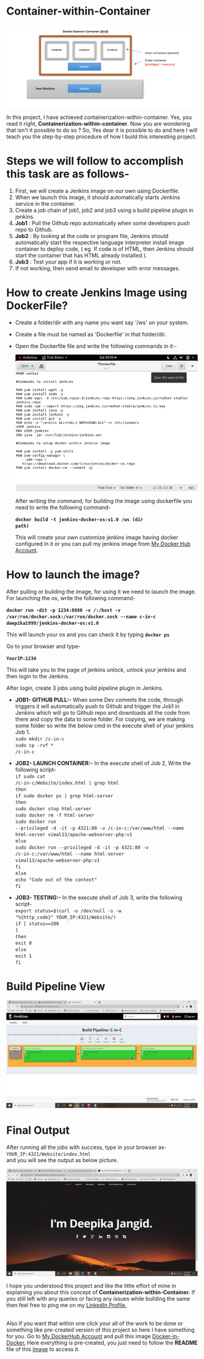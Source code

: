 # Container-within-Container
 ![](Images/DinD.png)
 
 In this project, I have achieved containerization-within-container. Yes, you read it right, <b>Containerization-within-container</b>. Now you are wondering that isn't it        possible to do so ? So, Yes dear it is possible to do and here I will teach you the step-by-step procedure of how I build this interesting project. 
  
# Steps we will follow to accomplish this task are as follows-
1. First, we will create a Jenkins image on our own using Dockerfile.
2. When we launch this image, it should automatically starts Jenkins service in the container.
3. Create a job chain of job1, job2 and job3 using a build pipeline plugin in jenkins.  
4. <b>Job1</b> : Pull  the Github repo automatically when some developers push repo to Github.
5. <b>Job2</b> : By looking at the code or program file, Jenkins should automatically start the respective language interpreter install image container to deploy code, ( eg. If        code is of  HTML, then Jenkins should start the container that has HTML already installed ).
6. <b>Job3</b> : Test your app if it is working or not.
7. If not working, then send email to developer with error messages.

# How to create Jenkins Image using DockerFile?
*  Create a folder/dir with any name you want say '/ws' on your system. 
*  Create a file must be named as 'Dockerfile' in that folder/dir.
*  Open the Dockerfile file and write the following commands in it:-

   ![](Images/Dockerfile.png)
 
   After writing the command, for building the image using dockerfile you need to write the following command-
  
   <code><b>docker build -t jenkins-docker-os:v1.0 /ws (dir path)</b></code>
  
   This will create your own customize jenkins image having docker configured in it or you can pull my jenkins image from <a href="https://hub.docker.com/r/deepika1999/jenkins-    docker-os">My Docker Hub Account</a>.
  
# How to launch the image?
   After pulling or building the image, for using it we need to launch the image. For launching the os, write the following command-
  
   <code><b>docker run -dit -p 1234:8080 -v /:/host -v /var/run/docker.sock:/var/run/docker.sock --name c-in-c deepika1999/jenkins-docker-os:v1.0</b></code>
  
   This will launch your os and you can check it by typing  <code><b>docker ps</b></code>
  
   Go to your browser and type-
   
   <code><b>YourIP:1234</b></code> 

   This will take you to the page of jenkins unlock, unlock your jenkins and then login to the Jenkins.  
  
   After login, create 3 jobs using build pipeline plugin in Jenkins.
  
* <b>JOB1- GITHUB PULL:-</b>
   When some Dev commits the code, through triggers it will automatically push to Github and trigger the Job1 in Jenkins which will go to Github repo and downloads all the          code from there and copy the data to some folder. For copying, we are making some folder so write the below cmd in the execute shell of your jenkins Job 1.
  <br><code>sudo mkdir /c-in-c</code>
  <br><code>sudo cp -rvf * /c-in-c</code>

* <b>JOB2- LAUNCH CONTAINER:-</b>
   In the execute shell of Job 2, Write the following script-
   <br><code>if sudo cat /c-in-c/Website/index.html | grep html</code>
<br><code>then</code> 
    <br><code>if sudo docker ps | grep html-server</code>
    <br><code>then</code> 
        <br><code>sudo docker stop html-server</code>
        <br><code>sudo docker rm -f html-server</code>
        <br><code>sudo docker run --privileged -d -it -p 4321:80 -v /c-in-c:/var/www/html --name html-server vimal13/apache-webserver-php:v1</code> 
    <br><code>else</code>
        <br><code>sudo docker run --privileged -d -it -p 4321:80 -v /c-in-c:/var/www/html --name html-server vimal13/apache-webserver-php:v1</code> 
    <br><code>fi</code>
<br><code>else</code>
    <br><code>echo "Code out of the context"</code>
<br><code>fi</code>

* <b>JOB3- TESTING:-</b>
   In the execute shell of Job 3, write the following script-
   <br><code>export status=$(curl -o /dev/null -s -w "%{http_code}" YOUR_IP:4321/Website/)</code>
<br><code>if [ status==200 ]</code>
<br><code>then</code> 
   <br><code>exit 0</code>
<br><code>else</code>
   <br><code>exit 1</code>
<br><code>fi</code>
 
 
# Build Pipeline View 

 ![](Images/build_pipeline_view.png)

# Final Output
 
  After running all the jobs with success, type in your browser as-    <code>YOUR_IP:4321/Website/index.html</code>
  <br>and you will see the output as below picture.
  
 ![](Images/HTML_Website.png)
 
 I hope you understood this project and like the little effort of mine in explaining you about this concept of <b>Containerization-within-Container.</b> If you still left with any queries or facing any issues while building the same then feel free to ping me on my <a href= "https://www.linkedin.com/in/deepika-jangid-01b5391a9/">LinkedIn Profile.</a> 

<br> Also if you want that within one click your all of the work to be done or something like pre-created version of this project so here I have something for you. Go to <a href= "https://hub.docker.com/r/deepika1999">My DockerHub Account</a> and pull this image <a href= "https://hub.docker.com/r/deepika1999/docker-in-docker">Docker-in-Docker.</a> Here everything is pre-created, you just need to follow the <b>README</b> file of this <a href= "https://hub.docker.com/r/deepika1999/docker-in-docker">image</a> to access it.



  
